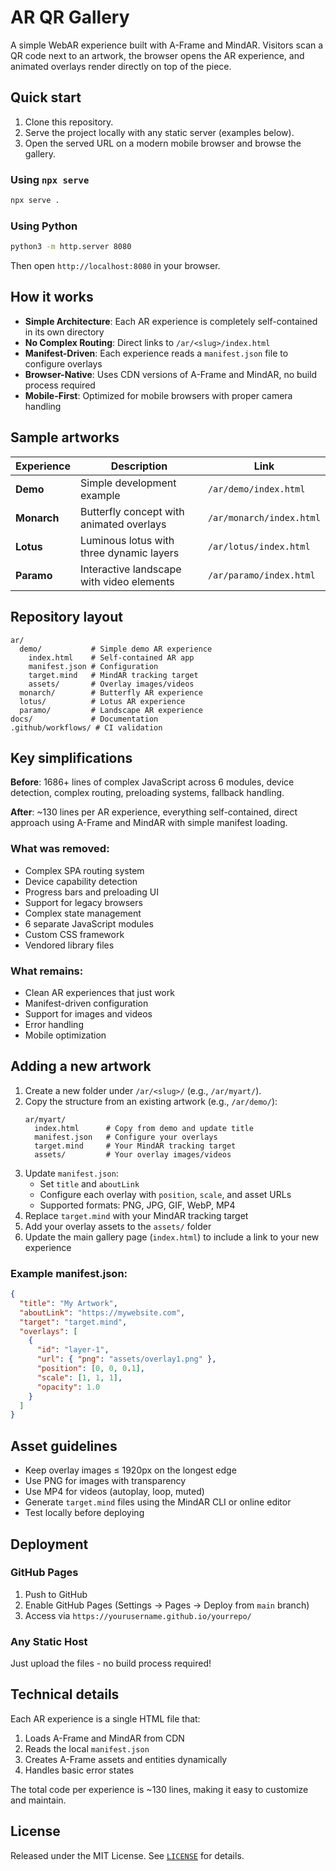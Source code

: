 # AR QR Gallery

A simple WebAR experience built with A-Frame and MindAR. Visitors scan a QR code next to an artwork, the browser opens the AR experience, and animated overlays render directly on top of the piece.

## Quick start

1. Clone this repository.
2. Serve the project locally with any static server (examples below).
3. Open the served URL on a modern mobile browser and browse the gallery.

### Using `npx serve`

```bash
npx serve .
```

### Using Python

```bash
python3 -m http.server 8080
```

Then open `http://localhost:8080` in your browser.

## How it works

- **Simple Architecture**: Each AR experience is completely self-contained in its own directory
- **No Complex Routing**: Direct links to `/ar/<slug>/index.html`
- **Manifest-Driven**: Each experience reads a `manifest.json` file to configure overlays
- **Browser-Native**: Uses CDN versions of A-Frame and MindAR, no build process required
- **Mobile-First**: Optimized for mobile browsers with proper camera handling

## Sample artworks

| Experience  | Description                               | Link                     |
| ----------- | ----------------------------------------- | ------------------------ |
| **Demo**    | Simple development example                | `/ar/demo/index.html`    |
| **Monarch** | Butterfly concept with animated overlays  | `/ar/monarch/index.html` |
| **Lotus**   | Luminous lotus with three dynamic layers  | `/ar/lotus/index.html`   |
| **Paramo**  | Interactive landscape with video elements | `/ar/paramo/index.html`  |

## Repository layout

```
ar/
  demo/           # Simple demo AR experience
    index.html    # Self-contained AR app
    manifest.json # Configuration
    target.mind   # MindAR tracking target
    assets/       # Overlay images/videos
  monarch/        # Butterfly AR experience
  lotus/          # Lotus AR experience
  paramo/         # Landscape AR experience
docs/             # Documentation
.github/workflows/ # CI validation
```

## Key simplifications

**Before**: 1686+ lines of complex JavaScript across 6 modules, device detection, complex routing, preloading systems, fallback handling.

**After**: ~130 lines per AR experience, everything self-contained, direct approach using A-Frame and MindAR with simple manifest loading.

### What was removed:

- Complex SPA routing system
- Device capability detection
- Progress bars and preloading UI
- Support for legacy browsers
- Complex state management
- 6 separate JavaScript modules
- Custom CSS framework
- Vendored library files

### What remains:

- Clean AR experiences that just work
- Manifest-driven configuration
- Support for images and videos
- Error handling
- Mobile optimization

## Adding a new artwork

1. Create a new folder under `/ar/<slug>/` (e.g., `/ar/myart/`).
2. Copy the structure from an existing artwork (e.g., `/ar/demo/`):
   ```
   ar/myart/
     index.html      # Copy from demo and update title
     manifest.json   # Configure your overlays
     target.mind     # Your MindAR tracking target
     assets/         # Your overlay images/videos
   ```
3. Update `manifest.json`:
   - Set `title` and `aboutLink`
   - Configure each overlay with `position`, `scale`, and asset URLs
   - Supported formats: PNG, JPG, GIF, WebP, MP4
4. Replace `target.mind` with your MindAR tracking target
5. Add your overlay assets to the `assets/` folder
6. Update the main gallery page (`index.html`) to include a link to your new experience

### Example manifest.json:

```json
{
  "title": "My Artwork",
  "aboutLink": "https://mywebsite.com",
  "target": "target.mind",
  "overlays": [
    {
      "id": "layer-1",
      "url": { "png": "assets/overlay1.png" },
      "position": [0, 0, 0.1],
      "scale": [1, 1, 1],
      "opacity": 1.0
    }
  ]
}
```

## Asset guidelines

- Keep overlay images ≤ 1920px on the longest edge
- Use PNG for images with transparency
- Use MP4 for videos (autoplay, loop, muted)
- Generate `target.mind` files using the MindAR CLI or online editor
- Test locally before deploying

## Deployment

### GitHub Pages

1. Push to GitHub
2. Enable GitHub Pages (Settings → Pages → Deploy from `main` branch)
3. Access via `https://yourusername.github.io/yourrepo/`

### Any Static Host

Just upload the files - no build process required!

## Technical details

Each AR experience is a single HTML file that:

1. Loads A-Frame and MindAR from CDN
2. Reads the local `manifest.json`
3. Creates A-Frame assets and entities dynamically
4. Handles basic error states

The total code per experience is ~130 lines, making it easy to customize and maintain.

## License

Released under the MIT License. See [`LICENSE`](./LICENSE) for details.
